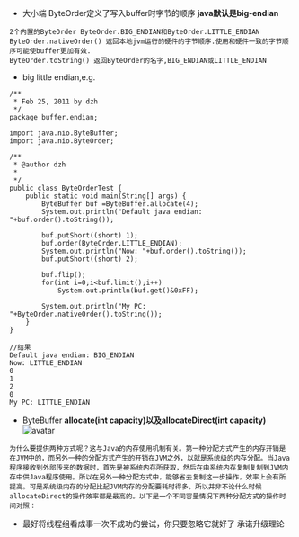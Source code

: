- 大小端 ByteOrder定义了写入buffer时字节的顺序 **java默认是big-endian**
```
2个内置的ByteOrder ByteOrder.BIG_ENDIAN和ByteOrder.LITTLE_ENDIAN
ByteOrder.nativeOrder() 返回本地jvm运行的硬件的字节顺序.使用和硬件一致的字节顺序可能使buffer更加有效.
ByteOrder.toString() 返回ByteOrder的名字,BIG_ENDIAN或LITTLE_ENDIAN
```

- big little endian,e.g.
```
/**
 * Feb 25, 2011 by dzh
 */
package buffer.endian;

import java.nio.ByteBuffer;
import java.nio.ByteOrder;

/**
 * @author dzh
 *
 */
public class ByteOrderTest {
	public static void main(String[] args) {
		ByteBuffer buf =ByteBuffer.allocate(4);
		System.out.println("Default java endian: "+buf.order().toString()); 
		
		buf.putShort((short) 1);
		buf.order(ByteOrder.LITTLE_ENDIAN);
		System.out.println("Now: "+buf.order().toString());
		buf.putShort((short) 2);
		
		buf.flip();
		for(int i=0;i<buf.limit();i++)
			System.out.println(buf.get()&0xFF); 
		
		System.out.println("My PC: "+ByteOrder.nativeOrder().toString());
	}
}

//结果
Default java endian: BIG_ENDIAN
Now: LITTLE_ENDIAN
0
1
2
0
My PC: LITTLE_ENDIAN
```

- ByteBuffer  **allocate(int capacity)以及allocateDirect(int capacity)**  ![avatar](http://dl.iteye.com/upload/attachment/536185/9df7e3c7-8126-3c5f-8a25-0ff0a12ae39a.png)
```
为什么要提供两种方式呢？这与Java的内存使用机制有关。第一种分配方式产生的内存开销是在JVM中的，而另外一种的分配方式产生的开销在JVM之外，以就是系统级的内存分配。当Java程序接收到外部传来的数据时，首先是被系统内存所获取，然后在由系统内存复制复制到JVM内存中供Java程序使用。所以在另外一种分配方式中，能够省去复制这一步操作，效率上会有所提高。可是系统级内存的分配比起JVM内存的分配要耗时得多，所以并非不论什么时候allocateDirect的操作效率都是最高的。以下是一个不同容量情况下两种分配方式的操作时间对照： 
```

- 最好将线程组看成事一次不成功的尝试，你只要忽略它就好了  承诺升级理论
